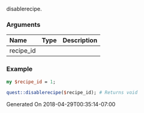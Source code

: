 disablerecipe.
### Arguments
**Name**|**Type**|**Description**
:---|:---|:---
recipe_id||

### Example

```perl
my $recipe_id = 1;

quest::disablerecipe($recipe_id); # Returns void
```


Generated On 2018-04-29T00:35:14-07:00